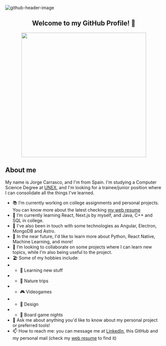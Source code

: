 ![github-header-image](https://github.com/JorgeCarrascoF/JorgeCarrascoF/assets/105206644/1b61a269-e979-40a2-9e21-34798bc43616)
<div align="center">
<h2>
Welcome to my GitHub Profile! 👋  
</h2>
<img align="center" src="https://user-images.githubusercontent.com/74038190/226190894-18e959ba-d458-4a94-ac44-790190f2a947.gif" width='400px'>  
</div>

<h2>About me</h2>
<p>
My name is Jorge Carrasco, and I'm from Spain. I'm studying a Computer Science Degree at <a href="https://www.unex.es/">UNEX</a>, and I'm looking for a trainee/junior position where I can consolidate all the things I've learned.
</p>

- 📚 I’m currently working on college assignments and personal projects. You can know more about the latest checking <a href="https://jorgecarrascof.github.io/">my web resume</a>
- 🌱 I’m currently learning React, Next.js by myself, and Java, C++ and SQL in college.
- 💭 I've also been in touch with some technologies as Angular, Electron, MongoDB and Astro.
- 💫 In the near future, I'd like to learn more about Python, React Native, Machine Learning, and more!
- 👯 I’m looking to collaborate on some projects where I can learn new topics, while I'm also being useful to the project.
- 🏖️ Some of my hobbies include:
- -  🔭 Learning new stuff
- -  🍃 Nature trips
- -  🎮 Videogames
- -  🎨 Design
- -  👾 Board game nights
- 💬 Ask me about anything you'd like to know about my personal project or preferred tools!
- 📫 How to reach me: you can message me at <a href="www.linkedin.com/in/jorge-carrasco-facundo">LinkedIn</a>, this GitHub and my personal mail (check my <a href="https://jorgecarrascof.github.io/">web resume</a> to find it)


<!--
**JorgeCarrascoF/JorgeCarrascoF** is a ✨ _special_ ✨ repository because its `README.md` (this file) appears on your GitHub profile.

Here are some ideas to get you started:

-->

